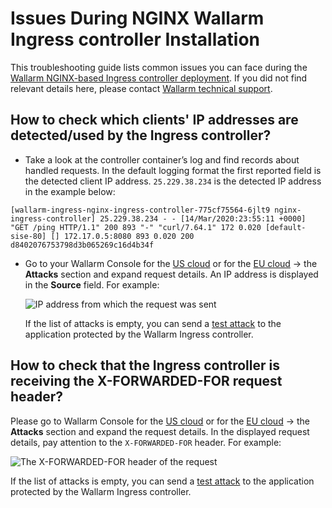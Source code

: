 # Issues During NGINX Wallarm Ingress controller Installation

This troubleshooting guide lists common issues you can face during the [Wallarm NGINX-based Ingress controller deployment](../admin-en/installation-kubernetes-en.md). If you did not find relevant details here, please contact [Wallarm technical support](mailto:support@wallarm.com).

## How to check which clients' IP addresses are detected/used by the Ingress controller?

* Take a look at the controller container’s log and find records about handled requests. In the default logging format the first reported field is the detected client IP address. `25.229.38.234` is the detected IP address in the example below:
```
[wallarm-ingress-nginx-ingress-controller-775cf75564-6jlt9 nginx-ingress-controller] 25.229.38.234 - - [14/Mar/2020:23:55:11 +0000] "GET /ping HTTP/1.1" 200 893 "-" "curl/7.64.1" 172 0.020 [default-sise-80] [] 172.17.0.5:8080 893 0.020 200 d8402076753798d3b065269c16d4b34f 
```

* Go to your Wallarm Console for the [US cloud](https://us1.my.wallarm.com) or for the [EU cloud](https://my.wallarm.com) → the **Attacks** section and expand request details. An IP address is displayed in the **Source** field. For example:

    ![IP address from which the request was sent](../images/request-ip-address.png)

    If the list of attacks is empty, you can send a [test attack](../admin-en/uat-checklist-en.md#node-registers-attacks) to the application protected by the Wallarm Ingress controller.
    
## How to check that the Ingress controller is receiving the X-FORWARDED-FOR request header?

Please go to Wallarm Console for the [US cloud](https://us1.my.wallarm.com) or for the [EU cloud](https://my.wallarm.com) → the **Attacks** section and expand the request details. In the displayed request details, pay attention to the `X-FORWARDED-FOR` header. For example:

![The X-FORWARDED-FOR header of the request](../images/x-forwarded-for-header.png)

If the list of attacks is empty, you can send a [test attack](../admin-en/uat-checklist-en.md#node-registers-attacks) to the application protected by the Wallarm Ingress controller.

